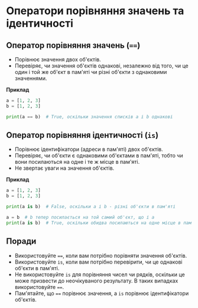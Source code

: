 # Оператори порівняння значень та ідентичності

## Оператор порівняння значень (`==`)

-   Порівнює значення двох об'єктів.
-   Перевіряє, чи значення об'єктів однакові, незалежно від того, чи це один і той же об'єкт в пам'яті чи різні об'єкти з однаковими значеннями.

**Приклад**

```py
a = [1, 2, 3]
b = [1, 2, 3]

print(a == b)  # True, оскільки значення списків a і b однакові
```

## Оператор порівняння ідентичності (`is`)

-   Порівнює ідентифікатори (адреси в пам'яті) двох об'єктів.
-   Перевіряє, чи об'єкти є однаковими об'єктами в пам'яті, тобто чи вони посилаються на одне і те ж місце в пам'яті.
-   Не звертає уваги на значення об'єктів.

**Приклад**

```py
a = [1, 2, 3]
b = [1, 2, 3]

print(a is b)  # False, оскільки a і b - різні об'єкти в пам'яті

a = b  # b тепер посилається на той самий об'єкт, що і a
print(a is b)  # True, оскільки обидва посилаються на одне місце в пам'яті
```

## Поради

-   Використовуйте `==`, коли вам потрібно порівняти значення об'єктів.
-   Використовуйте `is`, коли вам потрібно перевірити, чи це однакові об'єкти в пам'яті.
-   Не використовуйте `is` для порівняння чисел чи рядків, оскільки це може призвести до неочікуваного результату. В таких випадках використовуйте `==`.
-   Пам'ятайте, що `==` порівнює значення, а `is` порівнює ідентифікатори об'єктів.
